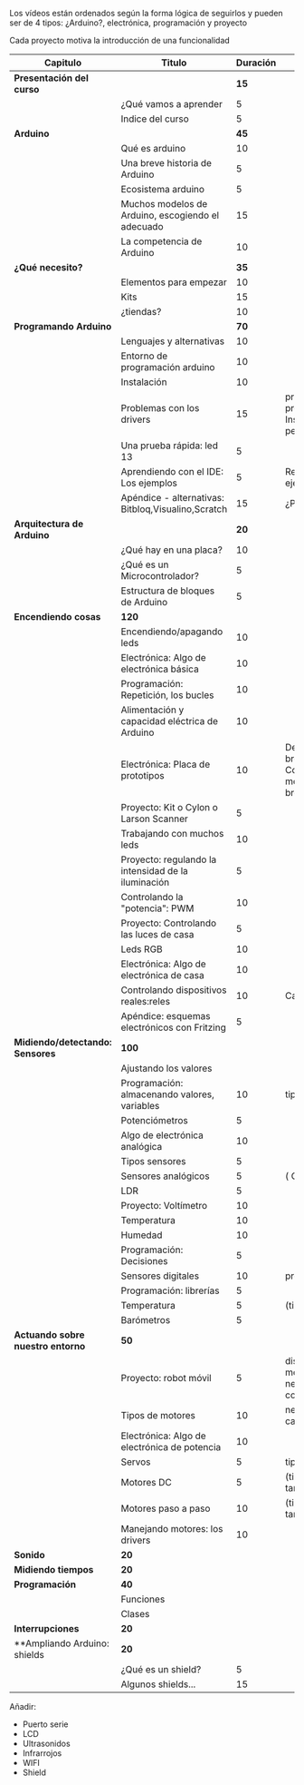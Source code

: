 
Los vídeos están ordenados según la forma lógica de seguirlos y pueden ser de 4 tipos: ¿Arduino?, electrónica, programación y proyecto

Cada proyecto motiva la introducción de una funcionalidad

|Capitulo|Titulo|Duración|Descripción
|---|---|---|---
|**Presentación del curso**||**15**|
||¿Qué vamos a aprender|5
||Indice del curso|5
|**Arduino**||**45**||
||Qué es arduino|10||
||Una breve historia de Arduino| 5
||Ecosistema arduino|5||
||Muchos modelos de Arduino, escogiendo el adecuado|15||
||La competencia de Arduino|10||Raspberry, ESP, etc.
|**¿Qué necesito?**||**35**|||Componentes y herramientas básicos
||Elementos para empezar|10||
||Kits|15||
||¿tiendas?|10||
|**Programando Arduino**||**70**|||
||Lenguajes y alternativas|10||
||Entorno de programación arduino| 10||
||Instalación | 10||
||Problemas con los drivers|15|principales problemas de Instalación y permisos
||Una prueba rápida: led 13| 5||
||Aprendiendo con el IDE: Los ejemplos| 5| Repaso de los ejemplos
||Apéndice - alternativas: Bitbloq,Visualino,Scratch| 15 |¿Puede distraer?
|**Arquitectura de Arduino**||**20**|||
||¿Qué hay en una placa?|10|||
||¿Qué es un Microcontrolador?| 5|||
||Estructura de bloques de Arduino|5||
|**Encendiendo cosas**|**120**|||
||Encendiendo/apagando leds| 10||
||Electrónica: Algo de electrónica básica | 10||
||Programación: Repetición, los bucles | 10||
||Alimentación y capacidad eléctrica de Arduino| 10|
||Electrónica: Placa de prototipos|10|Descripción de la breadboard, Convertimos el montaje anterior a breadboard
||Proyecto: Kit o Cylon o Larson Scanner|5
||Trabajando con muchos leds| 10||
||Proyecto: regulando la intensidad de la iluminación|5
||Controlando la "potencia": PWM | 10||
||Proyecto: Controlando las luces de casa|5
||Leds RGB|10
||Electrónica: Algo de electrónica de casa| 10
||Controlando dispositivos reales:reles | 10 | Calidad, cuidado|
||Apéndice: esquemas electrónicos con Fritzing| 5
|**Midiendo/detectando: Sensores**|**100**|||
||Ajustando los valores
||Programación: almacenando valores, variables|10| tipos y ámbitos
||Potenciómetros | 5|||
||Algo de electrónica analógica | 10
||Tipos sensores | 5
||Sensores analógicos | 5 | ( Calibrado )
||LDR|5||
||Proyecto: Voltímetro|10|
||Temperatura| 10||
||Humedad | 10||
||Programación: Decisiones|5|
||Sensores digitales| 10| protocolos
||Programación: librerías|5
||Temperatura | 5| (tipo, precisión)
||Barómetros| 5
|**Actuando sobre nuestro entorno**|**50**|||
||Proyecto: robot móvil| 5| distintos tipos de movimiento y necesidades de control
||Tipos de motores| 10 | necesidades y características
||Electrónica: Algo de electrónica de potencia | 10
||Servos| 5| tipos
||Motores DC | 5| (tipos, potencia, tamaño,reducciones)
||Motores paso a paso | 10 |(tipos, potencia, tamaño|
||Manejando motores: los drivers| 10||
|**Sonido**|**20**|||
|**Midiendo tiempos**|**20**|||
|**Programación**|**40**|||
|| Funciones|||
|| Clases|||
|**Interrupciones**|**20**||||
|**Ampliando Arduino: shields|**20**||
||¿Qué es un shield?|5|||
||Algunos shields...|15|||

Añadir:
* Puerto serie
* LCD
* Ultrasonidos
* Infrarrojos
* WIFI
* Shield
